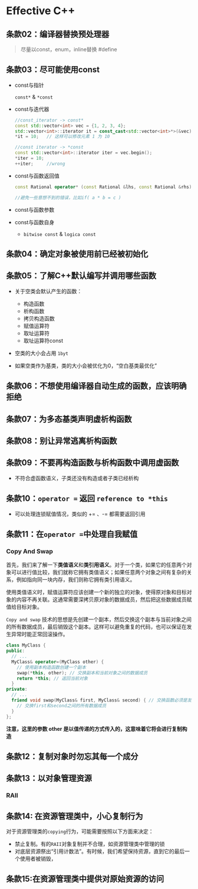 # Effective C++

## 条款02：编译器替换预处理器

>尽量以const，enum，inline替换 #define

## 条款03：尽可能使用const

* const与指针

    `const*` & `*const`
* const与迭代器

    ```c++
    //const_iterator -> const*
    const std::vector<int> vec = {1, 2, 3, 4};
    std::vector<int>::iterator it = const_cast<std::vector<int>*>(&vec)->begin();
    *it = 10;   // 这样可以修改元素 1 为 10
    ```

    ```c++
    //const iterator -> *const
    const std::vector<int>::iterator iter = vec.begin();
    *iter = 10;
    ++iter;     //wrong
    ```

* const与函数返回值

  ```c++
  const Rational operator* (const Rational &lhs, const Rational &rhs)

  //避免一些意想不到的错误，比如if( a * b = c ) 
  ```

* const与函数参数
* const与函数自身
  * `bitwise const` & `logica const`

## 条款04：确定对象被使用前已经被初始化

## 条款05：了解C++默认编写并调用哪些函数

* 关于空类会默认产生的函数：
  * 构造函数
  * 析构函数
  * 拷贝构造函数
  * 赋值运算符
  * 取址运算符
  * 取址运算符const

* 空类的大小会占用 `1byt`
* 如果空类作为基类，类的大小会被优化为0，“空白基类最优化”

## 条款06：不想使用编译器自动生成的函数，应该明确拒绝

## 条款07：为多态基类声明虚析构函数

## 条款08：别让异常逃离析构函数

## 条款09：不要再构造函数与析构函数中调用虚函数

* 不符合虚函数语义，子类还没有构造或者子类已经析构

## 条款10：`operator =` 返回 `reference to *this`

* 可以处理连锁赋值情况，类似的 += 、-= 都需要返回引用

## 条款11：在`operator =`中处理自我赋值

### Copy And Swap

首先，我们来了解一下**类值语义**和**类引用语义**。对于一个类，如果它的任意两个对象可以进行值比较，我们就称它拥有类值语义；如果任意两个对象之间有复杂的关系，例如指向同一块内存，我们则称它拥有类引用语义。

使用类值语义时，赋值运算符应该创建一个新的独立的对象，使得原对象和目标对象的内容不再关联。这通常需要深拷贝原对象的数据成员，然后把这些数据成员赋值给目标对象。

`Copy and swap` 技术的思想是先创建一个副本，然后交换这个副本与当前对象之间的所有数据成员，最后销毁这个副本。这样可以避免重复的代码，也可以保证在发生异常时能正常回滚操作。

```c++
class MyClass {
public:
  // ...
  MyClass& operator=(MyClass other) {
    // 使用副本构造函数创建一个副本
    swap(*this, other); // 交换副本和当前对象之间的数据成员
    return *this; // 返回当前对象
  }
private:
  // ...
  friend void swap(MyClass& first, MyClass& second) { // 交换函数必须是友元
    // 交换first和second之间的所有数据成员
  } 
};
```

**注意，这里的参数 other 是以值传递的方式传入的，这意味着它将会进行复制构造**

## 条款12：复制对象时勿忘其每一个成分

## 条款13：以对象管理资源

### RAII

## 条款14: 在资源管理类中，小心复制行为

对于资源管理类的`copying`行为，可能需要按照以下方面来决定：

* 禁止复制。有的`RAII`对象复制并不合理，如资源管理类中管理的锁
* 对底层资源祭出“引用计数法”。有时候，我们希望保持资源，直到它的最后一个使用者被销毁，

## 条款15:在资源管理类中提供对原始资源的访问
